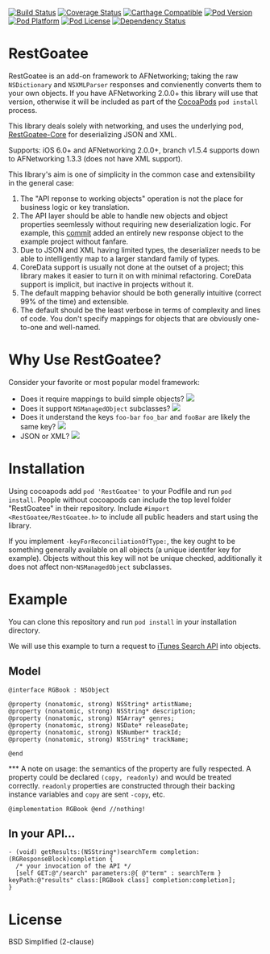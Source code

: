 [![Build Status](https://travis-ci.org/rdignard08/RestGoatee.svg?branch=master)](https://travis-ci.org/rdignard08/RestGoatee)
[![Coverage Status](https://codecov.io/github/rdignard08/RestGoatee/coverage.svg?branch=master)](https://codecov.io/github/rdignard08/RestGoatee?branch=master)
[![Carthage Compatible](https://img.shields.io/badge/Carthage-compatible-4BC51D.svg?style=flat)](https://github.com/rdignard08/RestGoatee)
[![Pod Version](https://img.shields.io/cocoapods/v/RestGoatee.svg)](https://cocoapods.org/pods/RestGoatee)
[![Pod Platform](http://img.shields.io/cocoapods/p/RestGoatee.svg?style=flat)](http://cocoadocs.org/docsets/RestGoatee/)
[![Pod License](http://img.shields.io/cocoapods/l/RestGoatee.svg?style=flat)](https://github.com/rdignard08/RestGoatee/blob/master/LICENSE)
[![Dependency Status](https://www.versioneye.com/objective-c/restgoatee/2.4.0/badge?style=flat)](https://www.versioneye.com/objective-c/restgoatee/2.4.0)

RestGoatee
==========

RestGoatee is an add-on framework to AFNetworking; taking the raw `NSDictionary` and `NSXMLParser` responses and convienently converts them to your own objects.  If you have AFNetworking 2.0.0+ this library will use that version, otherwise it will be included as part of the [CocoaPods](http://cocoapods.org/) `pod install` process.

This library deals solely with networking, and uses the underlying pod, [RestGoatee-Core](https://github.com/rdignard08/RestGoatee-Core) for deserializing JSON and XML.

Supports: iOS 6.0+ and AFNetworking 2.0.0+, branch v1.5.4 supports down to AFNetworking 1.3.3 (does not have XML support).

This library's aim is one of simplicity in the common case and extensibility in the general case:<br/>
1) The "API reponse to working objects" operation is not the place for business logic or key translation.<br/>
2) The API layer should be able to handle new objects and object properties seemlessly without requiring new deserialization logic.  For example, this <a href="https://github.com/rdignard08/RestGoatee/commit/50b516c4e5377ef02a384b26ce94984655b424f0">commit</a> added an entirely new response object to the example project without fanfare.<br/>
3) Due to JSON and XML having limited types, the deserializer needs to be able to intelligently map to a larger standard family of types.<br/>
4) CoreData support is usually not done at the outset of a project; this library makes it easier to turn it on with minimal refactoring.  CoreData support is implicit, but inactive in projects without it.<br/>
5) The default mapping behavior should be both generally intuitive (correct 99% of the time) and extensible.<br/>
6) The default should be the least verbose in terms of complexity and lines of code.  You don't specify mappings for objects that are obviously one-to-one and well-named.

Why Use RestGoatee?
===================
Consider your favorite or most popular model framework:

  * Does it require mappings to build simple objects?  <img src="https://github.com/jloughry/Unicode/raw/master/graphics/red_x.png"/>
  * Does it support `NSManagedObject` subclasses? <img src="https://github.com/jloughry/Unicode/raw/master/graphics/green_check.png"/>
  * Does it understand the keys `foo-bar` `foo_bar` and `fooBar` are likely the same key? <img src="https://github.com/jloughry/Unicode/raw/master/graphics/green_check.png"/>
  * JSON or XML? <img src="https://github.com/jloughry/Unicode/raw/master/graphics/green_check.png"/>

# Installation
Using cocoapods add `pod 'RestGoatee'` to your Podfile and run `pod install`.  People without cocoapods can include the top level folder "RestGoatee" in their repository.  Include `#import <RestGoatee/RestGoatee.h>` to include all public headers and start using the library. 

If you implement `-keyForReconciliationOfType:`, the key ought to be something generally available on all objects (a unique identifer key for example).  Objects without this key will not be unique checked, additionally it does not affect non-`NSManagedObject` subclasses.

Example
=======
You can clone this repository and run `pod install` in your installation directory.

We will use this example to turn a request to [iTunes Search API](https://itunes.apple.com/search?term=pink+floyd) into objects.
## Model

```objc
@interface RGBook : NSObject

@property (nonatomic, strong) NSString* artistName;
@property (nonatomic, strong) NSString* description;
@property (nonatomic, strong) NSArray* genres;
@property (nonatomic, strong) NSDate* releaseDate;
@property (nonatomic, strong) NSNumber* trackId;
@property (nonatomic, strong) NSString* trackName;

@end
```
*** A note on usage: the semantics of the property are fully respected.  A property could be declared `(copy, readonly)` and would be treated correctly. `readonly` properties are constructed through their backing instance variables and `copy` are sent `-copy`, etc. 
```objc
@implementation RGBook @end //nothing!
```

## In your API...

```objc
- (void) getResults:(NSString*)searchTerm completion:(RGResponseBlock)completion {
  /* your invocation of the API */
  [self GET:@"/search" parameters:@{ @"term" : searchTerm } keyPath:@"results" class:[RGBook class] completion:completion];
}
```

License
=======
BSD Simplified (2-clause)
